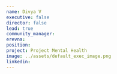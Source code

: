 ```yaml
---
name: Divya V
executive: false
director: false
lead: true
community_manager:  
erevna:   
position:  
project: Project Mental Health
image: ../assets/default_exec_image.png
linkedin:
---
```

